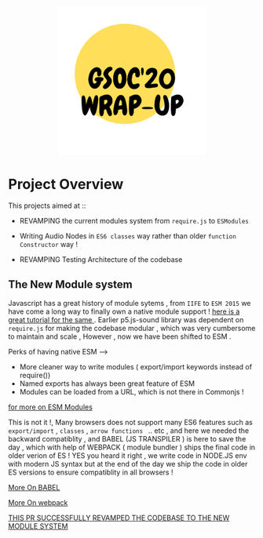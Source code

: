 

<p align="center">
  <img src="/assets/images/headingFinal2.png"  width="300" style="margin-left:50%;transform:translateX(-50%);"/>
</p

<p>

  # Project Overview
  This projects aimed at ::
  * REVAMPING the current modules system from ``require.js`` to ``ESModules``
  
  * Writing   Audio Nodes in `ES6 classes` way rather than older `function Constructor` way ! 
  
  * REVAMPING Testing Architecture of the codebase 
  
</p>

## The New Module system 
Javascript has  a great history of module sytems , from ``IIFE`` to ``ESM 2015`` we have come a long  way to finally own a native module support ! [here is a great tutorial for the same ](https://www.youtube.com/watch?v=qJWALEoGge4&t=3s) .
Earlier p5.js-sound library was dependent on  `require.js` for making the codebase modular , which was very cumbersome to maintain and scale , However , now we have been shifted to ESM .

Perks of having native ESM -->

 * More cleaner way to write modules ( export/import keywords instead of require())
 * Named exports has always been great feature of ESM 
 * Modules can be loaded from a URL, which is not there in Commonjs  !

[for more on ESM Modules](https://nodejs.org/api/esm.html#esm_ecmascript_modules)



This is not it !,
Many browsers does not support many ES6 features such as `export/import` , ``classes``  , ``arrow functions `` .. etc , and here we needed the backward compatiblity , and BABEL (JS TRANSPILER ) is 
here to save the day  , which with help of WEBPACK ( module bundler ) ships the final code in older verion of ES ! YES you heard it right , we write code in NODE.JS env with modern JS syntax but at the end of the day we ship the code in older ES versions to ensure compatiblity in all browsers ! 



[More On BABEL ](https://babeljs.io/docs/en/babel-preset-env)

[More On webpack ](https://webpack.js.org/concepts/ )


[THIS PR SUCCESSFULLY REVAMPED THE CODEBASE TO THE NEW MODULE SYSTEM ](https://github.com/processing/p5.js-sound/pull/489)

